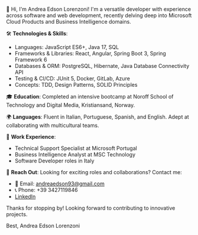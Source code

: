 👋 Hi, I'm Andrea Edson Lorenzoni! I'm a versatile developer with experience across software and web development, recently delving deep into Microsoft Cloud Products and Business Intelligence domains.

🛠 **Technologies & Skills**:
- Languages: JavaScript ES6+, Java 17, SQL
- Frameworks & Libraries: React, Angular, Spring Boot 3, Spring Framework 6
- Databases & ORM: PostgreSQL, Hibernate, Java Database Connectivity API
- Testing & CI/CD: JUnit 5, Docker, GitLab, Azure
- Concepts: TDD, Design Patterns, SOLID Principles

🎓 **Education**:
Completed an intensive bootcamp at Noroff School of Technology and Digital Media, Kristiansand, Norway.

🌍 **Languages**: Fluent in Italian, Portuguese, Spanish, and English. Adept at collaborating with multicultural teams.

🔧 **Work Experience**:
- Technical Support Specialist at Microsoft Portugal
- Business Intelligence Analyst at MSC Technology 
- Software Developer roles in Italy 

💬 **Reach Out**:
Looking for exciting roles and collaborations? Contact me:
- 📧 Email: andreaedson93@gmail.com
- 📞 Phone: +39 3427119846
- [LinkedIn](https://www.linkedin.com/in/andrea-edson-lorenzoni-b296ab1aa/)

Thanks for stopping by! Looking forward to contributing to innovative projects.

Best,
Andrea Edson Lorenzoni

